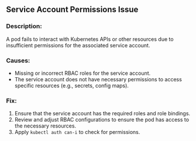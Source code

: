 ## Service Account Permissions Issue

### Description:
A pod fails to interact with Kubernetes APIs or other resources due to insufficient permissions for the associated service account.

### Causes:
- Missing or incorrect RBAC roles for the service account.
- The service account does not have necessary permissions to access specific resources (e.g., secrets, config maps).

### Fix:
1. Ensure that the service account has the required roles and role bindings.
2. Review and adjust RBAC configurations to ensure the pod has access to the necessary resources.
3. Apply `kubectl auth can-i` to check for permissions.
